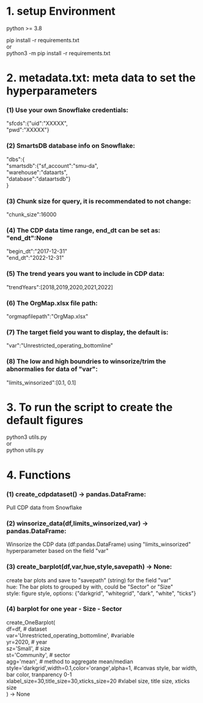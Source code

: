 # 1. setup Environment
python >= 3.8  
   
pip install -r requirements.txt  
or   
python3 -m pip install -r requirements.txt  
  
  
# 2. metadata.txt: meta data to set the hyperparameters
### (1) Use your own Snowflake credentials:  
"sfcds":{"uid":"XXXXX",  
         "pwd":"XXXXX"}  
  
### (2) SmartsDB database info on Snowflake:  
"dbs":{  
        "smartsdb":{"sf_account":"smu-da",  
                    "warehouse":"dataarts",  
                    "database":"dataartsdb"}  
      }  
  
### (3) Chunk size for query, it is recommendated to not change:  
"chunk_size":16000  
  
### (4) The CDP data time range, end_dt can be set as: "end_dt":None  
"begin_dt":"2017-12-31"  
"end_dt":"2022-12-31"  
  
### (5) The trend years you want to include in CDP data:  
"trendYears":[2018,2019,2020,2021,2022]  
  
### (6) The OrgMap.xlsx file path:  
"orgmapfilepath":"OrgMap.xlsx"  
  
### (7) The target field you want to display, the default is:  
"var":"Unrestricted_operating_bottomline"  
  
### (8) The low and high boundries to winsorize/trim the abnormalies for data of "var":  
"limits_winsorized":[0.1, 0.1]  
  
  
# 3. To run the script to create the default figures
python3 utils.py  
or  
python utils.py  
  
  
# 4. Functions
### (1) create_cdpdataset() -> pandas.DataFrame:
Pull CDP data from Snowflake  
  
### (2) winsorize_data(df,limits_winsorized,var) -> pandas.DataFrame:  
Winsorize the CDP data (df:pandas.DataFrame) using "limits_winsorized" hyperparameter based on the field "var"  
  
### (3) create_barplot(df,var,hue,style,savepath) -> None:  
create bar plots and save to "savepath" (string) for the field "var"  
hue: The bar plots to grouped by with, could be "Sector" or "Size"  
style: figure style, options: {"darkgrid", "whitegrid", "dark", "white", "ticks"}  

### (4) barplot for one year - Size - Sector
create_OneBarplot(  
df=df, # dataset  
var='Unrestricted_operating_bottomline', #variable  
yr=2020, # year  
sz='Small', # size  
st='Community', # sector  
agg='mean', # method to aggregate mean/median  
style='darkgrid',width=0.1,color='orange',alpha=1, #canvas style, bar width, bar color, tranparency 0-1  
xlabel_size=30,title_size=30,xticks_size=20 #xlabel size, title size, xticks size  
) -> None  


